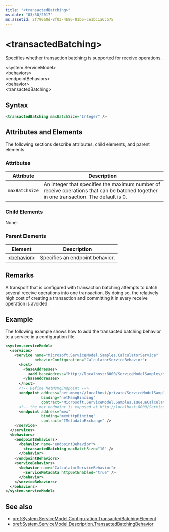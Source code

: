 ```yaml
---
title: "<transactedBatching>"
ms.date: "03/30/2017"
ms.assetid: 2f790a0d-8f03-4b86-81b5-ce1bc1a6c575
---
```


# \<transactedBatching>

Specifies whether transaction batching is supported for receive operations.

\<system.ServiceModel>\
\<behaviors>\
\<endpointBehaviors>\
\<behavior>\
\<transactedBatching>

## Syntax

```xml
<transactedBatching maxBatchSize="Integer" />
```

## Attributes and Elements

The following sections describe attributes, child elements, and parent elements.

### Attributes

|Attribute|Description|
|---------------|-----------------|
|`maxBatchSize`|An integer that specifies the maximum number of receive operations that can be batched together in one transaction. The default is 0.|

### Child Elements

None.

### Parent Elements

|Element|Description|
|-------------|-----------------|
|[\<behavior>](../../../../../docs/framework/configure-apps/file-schema/wcf/behavior-of-endpointbehaviors.md)|Specifies an endpoint behavior.|

## Remarks

A transport that is configured with transaction batching attempts to batch several receive operations into one transaction. By doing so, the relatively high cost of creating a transaction and committing it in every receive operation is avoided.

## Example

The following example shows how to add the transacted batching behavior to a service in a configuration file.

```xml
<system.serviceModel>
  <services>
    <service name="Microsoft.ServiceModel.Samples.CalculatorService"
             behaviorConfiguration="CalculatorServiceBehavior">
      <host>
        <baseAddresses>
          <add baseAddress="http://localhost:8000/ServiceModelSamples/service" />
        </baseAddresses>
      </host>
      <!-- Define NetMsmqEndpoint -->
      <endpoint address="net.msmq://localhost/private/ServiceModelSamples"
                binding="netMsmqBinding"
                contract="Microsoft.ServiceModel.Samples.IQueueCalculator" />
      <!-- the mex endpoint is exposed at http://localhost:8000/ServiceModelSamples/service/mex -->
      <endpoint address="mex"
                binding="mexHttpBinding"
                contract="IMetadataExchange" />
    </service>
  </services>
  <behaviors>
    <endpointBehaviors>
      <behavior name="endpointBehavior">
        <transactedBatching maxBatchSize="10" />
      </behavior>
    </endpointBehaviors>
    <serviceBehaviors>
      <behavior name="CalculatorServiceBehavior">
        <serviceMetadata httpGetEnabled="true" />
      </behavior>
    </serviceBehaviors>
  </behaviors>
</system.serviceModel>
```

## See also

- <xref:System.ServiceModel.Configuration.TransactedBatchingElement>
- <xref:System.ServiceModel.Description.TransactedBatchingBehavior>
